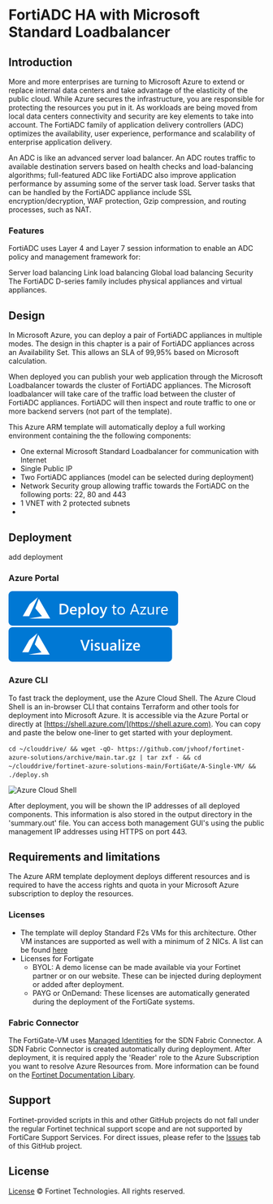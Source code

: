 # FortiADC HA with Microsoft Standard Loadbalancer




## Introduction

More and more enterprises are turning to Microsoft Azure to extend or replace internal data centers and take advantage of the elasticity of the public cloud. While Azure secures the infrastructure, you are responsible for protecting the resources you put in it. As workloads are being moved from local data centers connectivity and security are key elements to take into account. The FortiADC family of application delivery controllers (ADC) optimizes the availability, user experience, performance and scalability of enterprise application delivery.

An ADC is like an advanced server load balancer. An ADC routes traffic to available destination servers based on health checks and load-balancing algorithms; full-featured ADC like FortiADC also improve application performance by assuming some of the server task load. Server tasks that can be handled by the FortiADC appliance include SSL encryption/decryption, WAF protection, Gzip compression, and routing processes, such as NAT.

### Features

FortiADC uses Layer 4 and Layer 7 session information to enable an ADC policy and management framework for:

Server load balancing
Link load balancing
Global load balancing
Security
The FortiADC D-series family includes physical appliances and virtual appliances. 

## Design

In Microsoft Azure, you can deploy a pair of FortiADC appliances in multiple modes. The design in this chapter is a pair of FortiADC appliances across an Availability Set. This allows an SLA of 99,95% based on Microsoft calculation. 

When deployed you can publish your web application through the Microsoft Loadbalancer towards the cluster of FortiADC appliances. The Microsoft loadbalancer will take care of the traffic load between the cluster of FortiADC appliances. FortiADC will then inspect and route traffic to one or more backend servers (not part of the template). 

This Azure ARM template will automatically deploy a full working environment containing the the following components:

* One external Microsoft Standard Loadbalancer for communication with Internet
* Single Public IP
* Two FortiADC appliances (model can be selected during deployment)
* Network Security group allowing traffic towards the FortiADC on the following ports: 22, 80 and 443
* 1 VNET with 2 protected subnets
* 

## Deployment

add deployment

### Azure Portal

<a href="https://portal.azure.com/#create/Microsoft.Template/uri/https%3A%2F%2Fraw.githubusercontent.com%2Fmduijm%2Ffortinet-azure-solutions%2Fmain%2FFortiADC%2Fha-lb-azure%2Fazuredeploy.json" target="_blank">
  <img src="https://raw.githubusercontent.com/Azure/azure-quickstart-templates/master/1-CONTRIBUTION-GUIDE/images/deploytoazure.svg?sanitize=true"/>
</a>
<a href="http://armviz.io/#/?load=https%3A%2F%2Fraw.githubusercontent.com%2Fjvhoof%2Ffortinet-azure-solutions$2Fmain%2FFortiGate%2FA-Single-VM%2Fazuredeploy.json" target="_blank">
  <img src="https://raw.githubusercontent.com/Azure/azure-quickstart-templates/master/1-CONTRIBUTION-GUIDE/images/visualizebutton.svg?sanitize=true"/>
</a>

### Azure CLI
To fast track the deployment, use the Azure Cloud Shell. The Azure Cloud Shell is an in-browser CLI that contains Terraform and other tools for deployment into Microsoft Azure. It is accessible via the Azure Portal or directly at [https://shell.azure.com/](https://shell.azure.com). You can copy and paste the below one-liner to get started with your deployment.

`cd ~/clouddrive/ && wget -qO- https://github.com/jvhoof/fortinet-azure-solutions/archive/main.tar.gz | tar zxf - && cd ~/clouddrive/fortinet-azure-solutions-main/FortiGate/A-Single-VM/ && ./deploy.sh`

![Azure Cloud Shell](images/azure-cloud-shell.png)

After deployment, you will be shown the IP addresses of all deployed components. This information is also stored in the output directory in the 'summary.out' file. You can access both management GUI's using the public management IP addresses using HTTPS on port 443.

## Requirements and limitations

The Azure ARM template deployment deploys different resources and is required to have the access rights and quota in your Microsoft Azure subscription to deploy the resources.

### Licenses

- The template will deploy Standard F2s VMs for this architecture. Other VM instances are supported as well with a minimum of 2 NICs. A list can be found [here](https://docs.fortinet.com/document/fortigate/6.2.0/azure-cookbook/562841/instance-type-support)
- Licenses for Fortigate
  - BYOL: A demo license can be made available via your Fortinet partner or on our website. These can be injected during deployment or added after deployment.
  - PAYG or OnDemand: These licenses are automatically generated during the deployment of the FortiGate systems.

### Fabric Connector
The FortiGate-VM uses [Managed Identities](https://docs.microsoft.com/en-us/azure/active-directory/managed-identities-azure-resources/) for the SDN Fabric Connector. A SDN Fabric Connector is created automatically during deployment. After deployment, it is required apply the 'Reader' role to the Azure Subscription you want to resolve Azure Resources from. More information can be found on the [Fortinet Documentation Libary](https://docs.fortinet.com/vm/azure/fortigate/6.4/azure-cookbook/6.4.0/236610/creating-a-fabric-connector-using-a-managed-identity).

## Support
Fortinet-provided scripts in this and other GitHub projects do not fall under the regular Fortinet technical support scope and are not supported by FortiCare Support Services.
For direct issues, please refer to the [Issues](https://github.com/jvhoof/fortinet-azure-solutions/issues) tab of this GitHub project.

## License
[License](LICENSE) © Fortinet Technologies. All rights reserved.
